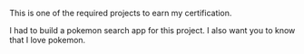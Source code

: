 This is one of the required projects to earn my certification.

I had to build a pokemon search app for this project. I also want you to know that I love pokemon.